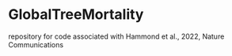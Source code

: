 # GlobalTreeMortality
repository for code associated with Hammond et al., 2022, Nature Communications
